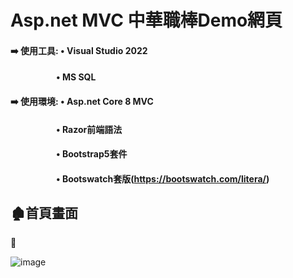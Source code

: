 # Asp.net MVC 中華職棒Demo網頁
#### ➡️ 使用工具: • Visual Studio 2022 
#### &nbsp;&nbsp;&nbsp;&nbsp;&nbsp;&nbsp;&nbsp;&nbsp;&nbsp;&nbsp;&nbsp;&nbsp;&nbsp;&nbsp;&nbsp;&nbsp;&nbsp;&nbsp;&nbsp;&nbsp;&nbsp; • MS SQL 
#### ➡️ 使用環境: • Asp.net Core 8 MVC 
#### &nbsp;&nbsp;&nbsp;&nbsp;&nbsp;&nbsp;&nbsp;&nbsp;&nbsp;&nbsp;&nbsp;&nbsp;&nbsp;&nbsp;&nbsp;&nbsp;&nbsp;&nbsp;&nbsp;&nbsp;&nbsp; • Razor前端語法
#### &nbsp;&nbsp;&nbsp;&nbsp;&nbsp;&nbsp;&nbsp;&nbsp;&nbsp;&nbsp;&nbsp;&nbsp;&nbsp;&nbsp;&nbsp;&nbsp;&nbsp;&nbsp;&nbsp;&nbsp;&nbsp; • Bootstrap5套件 
#### &nbsp;&nbsp;&nbsp;&nbsp;&nbsp;&nbsp;&nbsp;&nbsp;&nbsp;&nbsp;&nbsp;&nbsp;&nbsp;&nbsp;&nbsp;&nbsp;&nbsp;&nbsp;&nbsp;&nbsp;&nbsp; • Bootswatch套版(https://bootswatch.com/litera/)

## 🏚️首頁畫面
🔽

![image](首頁.PNG)
